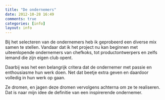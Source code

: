 ```yaml
---
title: "De ondernemers"
date: 2012-10-28 16:49
comments: true
categories: [info]
layout: info
---
```


Bij het selecteren van de ondernemers heb ik geprobeerd een diverse mix samen te stellen. Vandaar dat ik het project nu kan beginnen met uiteenlopende ondernemers van chefkoks, tot productontwerpers en zelfs iemand die zijn eigen club opent. 

Daarbij was het een belangrijk critera dat de ondernemer met passie en enthousiasme hun werk doen. Net dat beetje extra geven en daardoor volledig in hun werk op gaan. 

Ze dromen, en jagen deze dromen vervolgens achterna om ze te realiseren. Dat is naar mijn idee de definitie van een inspirerende ondernemer.